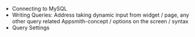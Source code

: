 - Connecting to MySQL
- Writing Queries: Address taking dynamic input from widget / page, any other query related Appsmith-concept / options on the screen / syntax
- Query Settings

